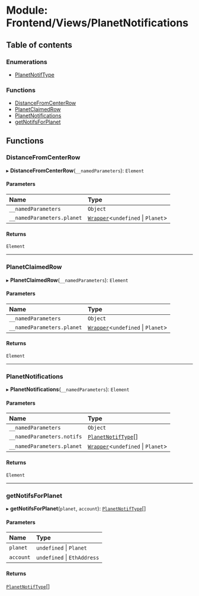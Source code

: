 # Module: Frontend/Views/PlanetNotifications

## Table of contents

### Enumerations

- [PlanetNotifType](../enums/Frontend_Views_PlanetNotifications.PlanetNotifType.md)

### Functions

- [DistanceFromCenterRow](Frontend_Views_PlanetNotifications.md#distancefromcenterrow)
- [PlanetClaimedRow](Frontend_Views_PlanetNotifications.md#planetclaimedrow)
- [PlanetNotifications](Frontend_Views_PlanetNotifications.md#planetnotifications)
- [getNotifsForPlanet](Frontend_Views_PlanetNotifications.md#getnotifsforplanet)

## Functions

### DistanceFromCenterRow

▸ **DistanceFromCenterRow**(`__namedParameters`): `Element`

#### Parameters

| Name                       | Type                                                                               |
| :------------------------- | :--------------------------------------------------------------------------------- |
| `__namedParameters`        | `Object`                                                                           |
| `__namedParameters.planet` | [`Wrapper`](../classes/Backend_Utils_Wrapper.Wrapper.md)<`undefined` \| `Planet`\> |

#### Returns

`Element`

---

### PlanetClaimedRow

▸ **PlanetClaimedRow**(`__namedParameters`): `Element`

#### Parameters

| Name                       | Type                                                                               |
| :------------------------- | :--------------------------------------------------------------------------------- |
| `__namedParameters`        | `Object`                                                                           |
| `__namedParameters.planet` | [`Wrapper`](../classes/Backend_Utils_Wrapper.Wrapper.md)<`undefined` \| `Planet`\> |

#### Returns

`Element`

---

### PlanetNotifications

▸ **PlanetNotifications**(`__namedParameters`): `Element`

#### Parameters

| Name                       | Type                                                                                  |
| :------------------------- | :------------------------------------------------------------------------------------ |
| `__namedParameters`        | `Object`                                                                              |
| `__namedParameters.notifs` | [`PlanetNotifType`](../enums/Frontend_Views_PlanetNotifications.PlanetNotifType.md)[] |
| `__namedParameters.planet` | [`Wrapper`](../classes/Backend_Utils_Wrapper.Wrapper.md)<`undefined` \| `Planet`\>    |

#### Returns

`Element`

---

### getNotifsForPlanet

▸ **getNotifsForPlanet**(`planet`, `account`): [`PlanetNotifType`](../enums/Frontend_Views_PlanetNotifications.PlanetNotifType.md)[]

#### Parameters

| Name      | Type                        |
| :-------- | :-------------------------- |
| `planet`  | `undefined` \| `Planet`     |
| `account` | `undefined` \| `EthAddress` |

#### Returns

[`PlanetNotifType`](../enums/Frontend_Views_PlanetNotifications.PlanetNotifType.md)[]
